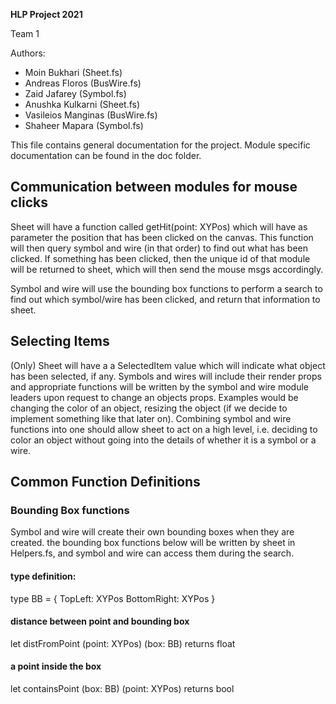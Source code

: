 **HLP Project 2021**

Team 1

Authors: 
- Moin Bukhari (Sheet.fs)
- Andreas Floros (BusWire.fs)
- Zaid Jafarey (Symbol.fs)
- Anushka Kulkarni (Sheet.fs)
- Vasileios Manginas (BusWire.fs)
- Shaheer Mapara (Symbol.fs)

This file contains general documentation for the project.
Module specific documentation can be found in the doc folder.

## Communication between modules for mouse clicks
Sheet will have a function called getHit(point: XYPos) which will have as parameter the position that has been clicked on the canvas. This function will then query symbol and wire (in that order) to find out what has been clicked. If something has been clicked, then the unique id of that module will be returned to sheet, which will then send the mouse msgs accordingly. 

Symbol and wire will use the bounding box functions to perform a search to find out which symbol/wire has been clicked, and return that information to sheet.

## Selecting Items
(Only) Sheet will have a a SelectedItem value which will indicate what object has been selected, if any.
Symbols and wires will include their render props and appropriate functions will be written by the symbol and wire module leaders upon request to change an objects props.
Examples would be changing the color of an object, resizing the object (if we decide to implement something like that later on).
Combining symbol and wire functions into one should allow sheet to act on a high level, i.e. deciding to color an object without going into the details of whether it is a symbol or a wire.

## Common Function Definitions

### Bounding Box functions

Symbol and wire will create their own bounding boxes when they are created. 
the bounding box functions below will be written by sheet in Helpers.fs, and symbol and wire can access them during the search.

#### type definition:
type BB = 
{
  TopLeft: XYPos
  BottomRight: XYPos
}

#### distance between point and bounding box 
let distFromPoint (point: XYPos) (box: BB) 
returns float

#### a point inside the box 
let containsPoint  (box: BB) (point: XYPos) 
returns bool




